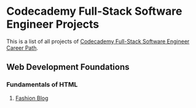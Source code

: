 # Codecademy Full-Stack Software Engineer Projects

This is a list of all projects of [Codecademy Full-Stack Software Engineer Career Path](https://www.codecademy.com/career-journey/full-stack-engineer).

## Web Development Foundations

### Fundamentals of HTML
1. [Fashion Blog](https://github.com/lucasbrtz/codecademy-fullstack-projects/blob/main/01-fashion-blog/index.html)

